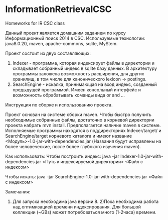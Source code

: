 InformationRetrievalCSC
=======================

Homeworks for IR CSC class

Данный проект является домашним заданием по курсу Информационный поиск 2014 в CSC.
Используемые технологии: java8.0.20, maven, apache-commons, sqlite, MyStem.

Проект состоит из двух составляющих:
1) Indexer - программа, которая индексирует файлы в директории и складывает собранный индекс в sqlite базу данных. 
В архитектуру программы заложена возможность расширения, для других хранилищ, в том числе для канонического 
lexicon -> postings. 
2) SearchEngine - искалка, принимающая на вход индекс, созданный предыдущей программой. Имеен консольный интерфейс и возможность 
обрабатывать команды вида <term> or <term> and <term> ...

Инструкция по сборке и использованию проекта.

Проект основан на системе сборки maven. Чтобы быстро получить необходимые собранные файлы, достаточно в корневой директории проекта
набрать mvn install. Предполагается наличие maven в системе. Исполняемые программы находятся в поддиректориях 
Indexer/target/ и SearchEngine/target корневого каталога и имеют название <Модуль>-1.0-jar-with-dependencies.jar 
(Названия будут исправлены на более человеческие, после более глубокого изучения maven).

Как использовать:
Чтобы построить индекс: 
java -jar Indexer-1.0-jar-with-dependencies.jar <Путь к индексируемой директории> <Файл с индексом>

Чтобы искать: 
java -jar SearchEngine-1.0-jar-with-dependencies.jar <Файл с индексом>

Замечания: 
1) Для запуска необходима java версии 8.
2)Пока необходима работа над оптимизацией времени индексирования. Для большой коллекции (~GBs) может потребоваться 
много (1-2часа) времени.
